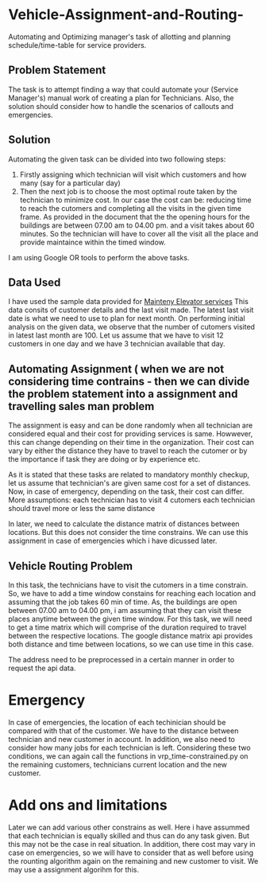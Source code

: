 # Vehicle-Assignment-and-Routing-
Automating and Optimizing manager's task of allotting and planning schedule/time-table for service providers.

## Problem Statement
The task is to attempt finding a way that could automate your (Service Manager's) manual work of creating a plan for Technicians. Also, the solution should consider how to handle the scenarios of callouts and emergencies.

## Solution
Automating the given task can be divided into two following steps:
1. Firstly assigning which technician will visit which customers and how many (say for a particular day)
2. Then the next job is to choose the most optimal route taken by the technician to minimize cost.
 In our case the cost can be: reducing time to reach the cutomers and completing all the visits in the given time frame.
 As provided in the document that the the opening hours for the buildings are between 07.00 am to 04.00 pm. and a visit takes about 60 minutes. So the technician will have to   cover all the visit all the place and provide maintaince within the timed window.
 
I am using Google OR tools to perform the above tasks.

## Data Used
I have used the sample data provided for <a href="https://drive.google.com/file/d/1nGQHCBZ7U3QKyr0X8jnpekZiVrtMIwhV/view">Mainteny Elevator services</a>
This data consits of customer details and the last visit made. The latest last visit date is what we need to use to plan for next month. 
On performing initial analysis on the given data, we observe that the number of cutomers visited in latest last month are 100. 
Let us assume that we have to visit 12 customers in one day and we have 3 technician available that day. 

## Automating Assignment ( when we are not considering time contrains - then we can divide the problem statement into a assignment and travelling sales man problem
The assignment is easy and can be done randomly when all technician are considered equal and their cost for providing services is same.
Howwever, this can change depending on their time in the organization. Their cost can vary by either the distance they have to travel to reach the cutomer or by the importance if task they are doing or by experience etc. 

As it is stated that these tasks are related to mandatory monthly checkup, let us assume that technician's are given same cost for a set of distances. Now, in case of emergency, depending on the task, their cost can differ. 
More assumptions:
each technician has to visit 4 cutomers 
each technician should travel more or less the same distance

In later, we need to calculate the distance matrix of distances between locations. But this does not consider the time constrains. We can use this assignment in case of emergencies which i have dicussed later. 

## Vehicle Routing Problem
In this task, the technicians have to visit the cutomers in a time constrain. So, we have to add a time window constains for reaching each location and assuming that the job takes 60 min of time. 
As, the buildings are open between 07.00 am to 04.00 pm, i am assuming that they can visit these places anytime between the given time window.
For this task, we will need to get a time matrix which will comprise of the duration required to travel between the respective locations. The google distance matrix api provides both distance and time between locations, so we can use time in this case. 

The address need to be preprocessed in a certain manner in order to request the api data. 

# Emergency
In case of emergencies, the location of each techinician should be compared with that of the customer. We have to the distance between technician and new customer in account. In addition, we also need to consider how many jobs for each technician is left. Considering these two conditions, we can again call the functions in vrp_time-constrained.py on the remaining customers, technicians current location and the new customer. 

# Add ons and limitations 
Later we can add various other constrains as well. Here i have assummed that each technician is equally skilled and thus can do any task given. But this may not be the case in real situation. In addition, there cost may vary in case on emergencies, so we will have to consider that as well before using the rounting algorithm again on the remaining and new customer to visit. We may use a assignment algorihm for this. 


